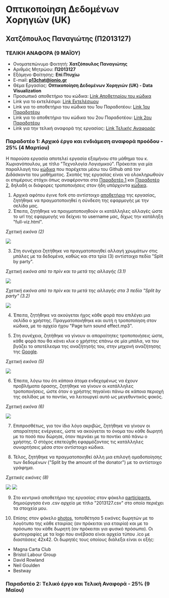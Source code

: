 # Οπτικοποίηση Δεδομένων Χορηγιών (UK)

## Χατζόπουλος Παναγιώτης (Π2013127)

### ΤΕΛΙΚΗ ΑΝΑΦΟΡΑ (9 ΜΑΪΟΥ)
* Ονοματεπώνυμο Φοιτητή:  **Χατζόπουλος Παναγιώτης**
* Αριθμός Μητρώου: **Π2013127**
* Εξάμηνο Φοίτησης: **Επί Πτυχίω**
* E-mail: **p13chat@ionio.gr**
* Θέμα Εργασίας: **Οπτικοποίηση Δεδομένων Χορηγιών (UK) - Data Visualization**
* Προσωπικό αποθετήριο του κώδικα: [Link Αποθετηρίου του κώδικα](https://github.com/p13chat/D3js-uk-political-donations)
* Link για το εκτελέσιμο: [Link Εκτελέσιμου](https://p13chat.github.io/D3js-uk-political-donations/)
* Link για το αποθετήριο του κώδικα του 1ου Παραδοτέου: [Link 1ου Παραδοτέου](https://github.com/p13chat/D3js-uk-political-donations/tree/Paradoteo-1)
* Link για το αποθετήριο του κώδικα του 2ου Παραδοτέου: [Link 2ου Παραδοτέου](https://github.com/p13chat/D3js-uk-political-donations/tree/Paradoteo-1)
* Link για την τελική αναφορά της εργασίας: [Link Τελικής Αναφοράς](https://p13chat.github.io/final)

### Παραδοτέο 1: Αρχικό έργο και ενδιάμεση αναφορά προόδου - 25% (4 Μαρτίου)

Η παρούσα εργασία αποτελεί εργασία εξαμήνου στο μάθημα του κ. Χωριανόπουλου, με τίτλο "Τεχνολογία Λογισμικού". Πρόκειται για μία παραλλαγή του [κώδικα](https://github.com/neilhawkins/d3-uk-political-donations) που παρέχεται μέσω του Github από τον Διδάσκοντα του μαθήματος. Σκοπός της εργασίας είναι να ολοκληρωθούν οι επιμέρους στόχοι όπως αναφέρονται στα [Παραδοτέο 1](https://github.com/ioniodi/D3js-uk-political-donations/issues/16) και [Παραδοτέο 2](https://github.com/ioniodi/D3js-uk-political-donations/issues/17), δηλαδή οι διάφορες τροποποιήσεις στον ήδη υπάρχοντα [κώδικα](https://github.com/ioniodi/D3js-uk-political-donations). 

1) Αρχικά αφότου έγινε fork στο αντίστοιχο [αποθετήριο](https://github.com/ioniodi/D3js-uk-political-donations) της εργασίας,  ζητήθηκε να πραγματοποιηθεί η σύνδεση της εφαρμογής με την σελίδα μας. 
2) Έπειτα, ζητήθηκε να πραγματοποιηθούν οι κατάλληλες αλλαγές ώστε το url της εφαρμογής να δείχνει το username μας, δίχως την κατάληξη "full-viz.html". 

*Σχετική εικόνα (2)*

<img src="https://imgur.com/dIWrA2m.png"/>  


3) Στη συνέχεια ζητήθηκε να πραγματοποιηθεί αλλαγή χρωμάτων στις μπάλες με τα δεδομένα, καθώς και στα τρία (3) αντίστοιχα πεδία "Split by party".

*Σχετική εικόνα από το πρίν και το μετά της αλλαγής (3.1)*

<img src="https://imgur.com/AweFzFv.png"/> 


*Σχετική εικόνα από το πρίν και το μετά της αλλαγής στα 3 πεδία "Split by party" (3.2)*

<img src="https://imgur.com/yB3Uscf.png"/> 


4) Έπειτα, ζητήθηκε να ακούγεται ήχος κάθε φορά που επιλέγει μια σελίδα ο χρήστης. Πραγματοποιήθηκε και αυτή η τροποποίηση στον κώδικα, με το αρχείο ήχου "Page turn sound effect.mp3".

5) Στη συνέχεια, ζητήθηκε να γίνουν οι απαραίτητες τροποποιήσεις ώστε, κάθε φορά που θα κάνει κλικ ο χρήστης επάνω σε μία μπάλα, να του βγάζει το αποτέλεσμα της αναζήτησής του, στην μηχανή αναζήτησης της [Google](https://www.google.com).

*Σχετική εικόνα (5)*

<img src="https://imgur.com/0NIdS6Q.png"/>

6) Έπειτα, λόγω του ότι κάποια άτομα ενδεχομένως να έχουν προβλήματα όρασης, ζητήθηκε να γίνουν οι κατάλληλες τροποποιήσεις, ώστε όταν ο χρήστης πηγαίνει πάνω σε κάποια περιοχή της σελίδας με το ποντίκι, να λειτουργεί αυτό ως μεγεθυντικός φακός.  

*Σχετική εικόνα (6)*

<img src="https://imgur.com/5Uk5Eyr.png"/>

7) Επιπροσθέτως, για τον ίδιο λόγο ακριβώς, ζητήθηκε να γίνουν οι απαραίτητες ενέργειες, ώστε να ακούγεται το όνομα του κάθε δωρητή με το ποσό που δώρησε, όταν περνάει με το ποντίκι από πάνω ο χρήστης. Ο στόχος επετεύχθη εφαρμόζοντας τις κατάλληλες συναρτήσεις μέσα στον αντίστοιχο κώδικα.

8) Τέλος, ζητήθηκε να πραγματοποιηθεί άλλη μια επιλογή ομαδοποίησης των δεδομένων ("Split by the amount of the donator") με το αντίστοιχο γράφημα.

*Σχετικές εικόνες (8)*

<img src="https://imgur.com/rVrJ7Ds.png"/>


<img src="https://imgur.com/xKL9qc2.png"/>


9) Στο κεντρικό αποθετήριο της εργασίας στον φάκελο [participants](https://github.com/ioniodi/D3js-uk-political-donations/tree/master/participants), δημιούργησα ένα .csv αρχείο με τίτλο "2013127.csv" στο οποίο περιέχει τα στοιχεία μου.

10) Επίσης στον φάκελο [photos](https://github.com/ioniodi/D3js-uk-political-donations/tree/master/photos), τοποθέτησα 5 εικόνες δωρητών με το λογότυπο της κάθε εταιρίας (αν πρόκειται για εταιρία) και με το πρόσωπο του κάθε δωρητή (αν πρόκειται για φυσικό πρόσωπο). Οι φωτογραφίες με τα logo που ανέβασα είναι αρχεία τύπου .ico με διαστάσεις 42x42. Οι δωρητές τους οποίους διάλεξα είναι οι εξής:
* Magna Carta Club 
* Bristol Labour Group 
* David Rowland
* Neil Goulden
* Bestway


### Παραδοτέο 2: Tελικό έργο και Τελική Αναφορά - 25% (9 Μαϊου)

